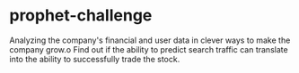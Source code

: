 # prophet-challenge
Analyzing the company's financial and user data in clever ways to make the company grow.o Find out if the ability to predict search traffic can translate into the ability to successfully trade the stock.
